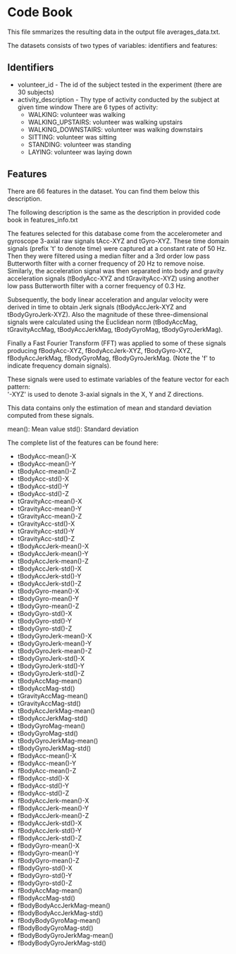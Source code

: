 # Code Book

This file smmarizes the resulting data in the output file averages_data.txt.

The datasets consists of two types of variables: identifiers and features:

## Identifiers

* volunteer_id - The id of the subject tested in the experiment (there are 30 subjects)
* activity_description - Thy type of activity conducted by the subject at given time window
There are 6 types of activity:
  * WALKING: volunteer was walking 
  * WALKING_UPSTAIRS: volunteer was walking upstairs
  * WALKING_DOWNSTAIRS: volunteer was walking downstairs
  * SITTING: volunteer was sitting 
  * STANDING: volunteer was standing 
  * LAYING: volunteer was laying down 

## Features

There are 66 features in the dataset. You can find them below this description.

The following description is the same as the description in provided code book in
features_info.txt

The features selected for this database come from the accelerometer and gyroscope 3-axial raw 
signals tAcc-XYZ and tGyro-XYZ. 
These time domain signals (prefix 't' to denote time) were captured at a constant rate of 50 Hz. 
Then they were filtered using a median filter 
and a 3rd order low pass Butterworth filter with a corner frequency of 20 Hz to remove noise. 
Similarly, the acceleration signal was then 
separated into body and gravity acceleration signals (tBodyAcc-XYZ and tGravityAcc-XYZ) using another 
low pass Butterworth filter with a corner frequency of 0.3 Hz. 

Subsequently, the body linear acceleration and angular velocity were derived in time to obtain 
Jerk signals (tBodyAccJerk-XYZ and tBodyGyroJerk-XYZ). 
Also the magnitude of these three-dimensional signals were calculated using the Euclidean 
norm (tBodyAccMag, tGravityAccMag, tBodyAccJerkMag, tBodyGyroMag, tBodyGyroJerkMag). 

Finally a Fast Fourier Transform (FFT) was applied to some of these signals producing 
fBodyAcc-XYZ, fBodyAccJerk-XYZ, fBodyGyro-XYZ, 
fBodyAccJerkMag, fBodyGyroMag, fBodyGyroJerkMag. (Note the 'f' to indicate frequency domain signals). 

These signals were used to estimate variables of the feature vector for each pattern:  
'-XYZ' is used to denote 3-axial signals in the X, Y and Z directions.

This data contains only the estimation of mean and standard deviation computed from these signals.

mean(): Mean value
std(): Standard deviation

The complete list of the features can be found here:

* tBodyAcc-mean()-X           
* tBodyAcc-mean()-Y          
* tBodyAcc-mean()-Z          
* tBodyAcc-std()-X         
* tBodyAcc-std()-Y           
* tBodyAcc-std()-Z           
* tGravityAcc-mean()-X       
* tGravityAcc-mean()-Y       
* tGravityAcc-mean()-Z       
* tGravityAcc-std()-X        
* tGravityAcc-std()-Y       
* tGravityAcc-std()-Z        
* tBodyAccJerk-mean()-X     
* tBodyAccJerk-mean()-Y      
* tBodyAccJerk-mean()-Z     
* tBodyAccJerk-std()-X       
* tBodyAccJerk-std()-Y      
* tBodyAccJerk-std()-Z       
* tBodyGyro-mean()-X        
* tBodyGyro-mean()-Y        
* tBodyGyro-mean()-Z        
* tBodyGyro-std()-X          
* tBodyGyro-std()-Y         
* tBodyGyro-std()-Z          
* tBodyGyroJerk-mean()-X    
* tBodyGyroJerk-mean()-Y     
* tBodyGyroJerk-mean()-Z    
* tBodyGyroJerk-std()-X      
* tBodyGyroJerk-std()-Y     
* tBodyGyroJerk-std()-Z      
* tBodyAccMag-mean()      
* tBodyAccMag-std()     
* tGravityAccMag-mean()      
* tGravityAccMag-std()       
* tBodyAccJerkMag-mean()     
* tBodyAccJerkMag-std()      
* tBodyGyroMag-mean()       
* tBodyGyroMag-std()         
* tBodyGyroJerkMag-mean()   
* tBodyGyroJerkMag-std()     
* fBodyAcc-mean()-X      
* fBodyAcc-mean()-Y          
* fBodyAcc-mean()-Z      
* fBodyAcc-std()-X           
* fBodyAcc-std()-Y       
* fBodyAcc-std()-Z           
* fBodyAccJerk-mean()-X     
* fBodyAccJerk-mean()-Y      
* fBodyAccJerk-mean()-Z    
* fBodyAccJerk-std()-X       
* fBodyAccJerk-std()-Y     
* fBodyAccJerk-std()-Z
* fBodyGyro-mean()-X       
* fBodyGyro-mean()-Y  
* fBodyGyro-mean()-Z       
* fBodyGyro-std()-X          
* fBodyGyro-std()-Y        
* fBodyGyro-std()-Z          
* fBodyAccMag-mean()      
* fBodyAccMag-std()          
* fBodyBodyAccJerkMag-mean()  
* fBodyBodyAccJerkMag-std()  
* fBodyBodyGyroMag-mean()     
* fBodyBodyGyroMag-std()     
* fBodyBodyGyroJerkMag-mean()
* fBodyBodyGyroJerkMag-std() 
